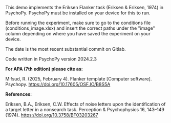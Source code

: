 This demo implements the Eriksen Flanker task (Eriksen & Eriksen, 1974) in PsychoPy. PsychoPy must be installed on your device for this to run.

Before running the experiment, make sure to go to the conditions file (conditions_image.xlsx) and insert the correct paths under the "image" column depending on where you have saved the experiment on your device.

The date is the most recent substantial commit on Gitlab.

Code written in PsychoPy version 2024.2.3

**For APA (7th edition) please cite as:**

Mifsud, R. (2025, February 4). Flanker template [Computer software]. Psychopy. https://doi.org/10.17605/OSF.IO/B8S5A

**References:**

Eriksen, B.A., Eriksen, C.W. Effects of noise letters upon the identification of a target letter in a nonsearch task. Perception & Psychophysics 16, 143–149 (1974). https://doi.org/10.3758/BF03203267
